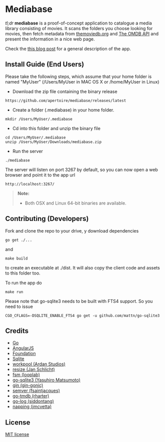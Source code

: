 Mediabase
=========

*tl;dr* **mediabase** is a proof-of-concept application to catalogue a media library consisting of movies. It scans the folders you choose looking for movies, then fetch metadata from [themoviedb.org](www.themoviedb.org) and [The OMDB API](www.omdbapi.com) and present the information in a nice web page.

Check the [this blog post](http://www.apertoire.net/introducing-mediabase) for a general description of the app.

## Install Guide (End Users)

Please take the following steps, which assume that your home folder is named "MyUser" (/Users/MyUser in MAC OS X or /home/MyUser in Linux)

- Download the zip file containing the binary release
<pre><code>https://github.com/apertoire/mediabase/releases/latest
</code></pre>
- Create a folder (.mediabase) in your home folder.
<pre><code>mkdir /Users/MyUser/.mediabase
</code></pre>
- Cd into this folder and unzip the binary file
<pre><code>cd /Users/MyUser/.mediabase
unzip /Users/MyUser/Downloads/mediabase.zip
</code></pre>
- Run the server
<pre><code>./mediabase
</code></pre>

The server will listen on port 3267 by default, so you can now open a web browser and point it to the app url
<pre><code>http://localhost:3267/
</code></pre>
> **Note:**
> - Both OSX and Linux 64-bit binaries are available.

## Contributing (Developers)

Fork and clone the repo to your drive, y download dependencies
<pre><code>go get ./...
</code></pre>
and
<pre><code>make build
</code></pre>
to create an executable at ./dist. It will also copy the client code and assets to this folder too.

To run the app do
<pre><code>make run
</code></pre>

Please note that go-sqlite3 needs to be built with FTS4 support. So you need to issue
<pre><code>CGO_CFLAGS=-DSQLITE_ENABLE_FTS4 go get -u github.com/mattn/go-sqlite3
</code></pre>


## Credits

 - [Go](https://golang.org/)
 - [AngularJS](https://angularjs.org/)
 - [Foundation](http://foundation.zurb.com/)
 - [Sqlite](http://www.sqlite.org/)
 - [workpool (Ardan Studios)](https://github.com/goinggo/workpool)
 - [resize (Jan Schlicht)](https://github.com/nfnt/resize)
 - [fsm (looplab)](https://github.com/looplab/fsm)
 - [go-sqlite3 (Yasuhiro Matsumoto)](https://github.com/mattn/go-sqlite3)
 - [gin (gin-gonic)](https://github.com/gin-gonic/gin)
 - [semver (fsaintjacques)](https://github.com/fsaintjacques/semver-tool)
 - [go-tmdb (rharter)](https://github.com/rharter/go-tmdb)
 - [go-log (siddontang)](https://github.com/siddontang/go-log)
 - [napping (jmcvetta)](https://github.com/jmcvetta/napping)

## License
[MIT license](http://jbrodriguez.mit-license.org)